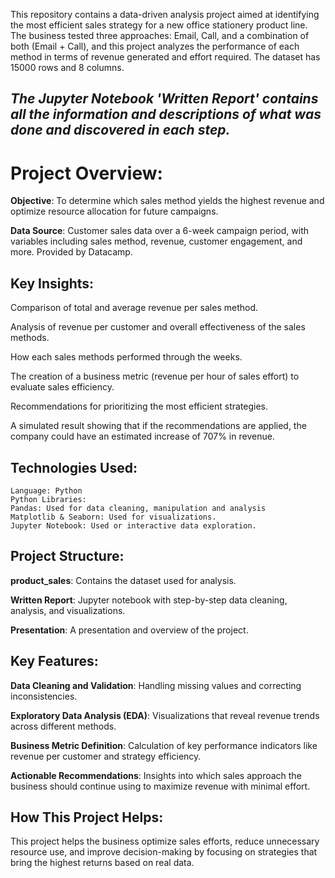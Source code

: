 This repository contains a data-driven analysis project aimed at identifying the most efficient sales strategy for a new office stationery product line. The business tested three approaches: Email, Call, and a combination of both (Email + Call), and this project analyzes the performance of each method in terms of revenue generated and effort required. The dataset has 15000 rows and 8 columns.

## *The Jupyter Notebook 'Written Report' contains all the information and descriptions of what was done and discovered in each step.*

# Project Overview:


**Objective**: To determine which sales method yields the highest revenue and optimize resource allocation for future campaigns.
    
**Data Source**: Customer sales data over a 6-week campaign period, with variables including sales method, revenue, customer engagement, and more. Provided by Datacamp.


## Key Insights:


Comparison of total and average revenue per sales method.

Analysis of revenue per customer and overall effectiveness of the sales methods.

How each sales methods performed through the weeks.

The creation of a business metric (revenue per hour of sales effort) to evaluate sales efficiency.

Recommendations for prioritizing the most efficient strategies. 

A simulated result showing that if the recommendations are applied, the company could have an estimated increase of 707% in revenue.


## Technologies Used:


    Language: Python
    Python Libraries:
    Pandas: Used for data cleaning, manipulation and analysis
    Matplotlib & Seaborn: Used for visualizations.
    Jupyter Notebook: Used or interactive data exploration.

## Project Structure:


**product_sales**: Contains the dataset used for analysis.
    
**Written Report**: Jupyter notebook with step-by-step data cleaning, analysis, and visualizations.
    
**Presentation**: A presentation and overview of the project.

## Key Features:


**Data Cleaning and Validation**: Handling missing values and correcting inconsistencies.
    
**Exploratory Data Analysis (EDA)**: Visualizations that reveal revenue trends across different methods.
    
**Business Metric Definition**: Calculation of key performance indicators like revenue per customer and strategy efficiency.
    
**Actionable Recommendations**: Insights into which sales approach the business should continue using to maximize revenue with minimal effort.

## How This Project Helps:

This project helps the business optimize sales efforts, reduce unnecessary resource use, and improve decision-making by focusing on strategies that bring the highest returns based on real data.
